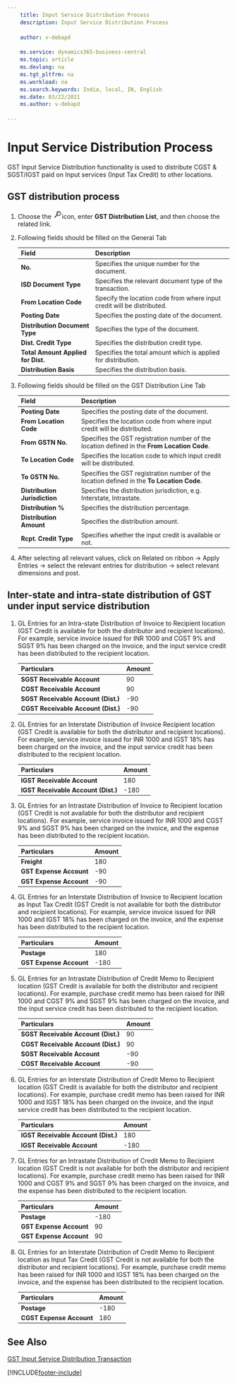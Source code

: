 ```yaml
---
    title: Input Service Distribution Process
    description: Input Service Distribution Process

    author: v-debapd

    ms.service: dynamics365-business-central
    ms.topic: article
    ms.devlang: na
    ms.tgt_pltfrm: na
    ms.workload: na
    ms.search.keywords: India, local, IN, English
    ms.date: 03/22/2021
    ms.author: v-debapd

---
```

# Input Service Distribution Process


GST Input Service Distribution functionality is used to distribute CGST & SGST/IGST paid on Input services (Input Tax Credit) to other locations.

## GST distribution process

1. Choose the ![img](image/search.jpg)icon, enter **GST Distribution List**, and then choose the related link.
2. Following fields should be filled on the General Tab

    |Field|Description|
    |----------------------------------|---------------------------------------|  
    |**No.**|Specifies the unique number for the document.| 
    |**ISD Document Type**|Specifies the relevant document type of the transaction.|
    |**From Location Code**|Specify the location code from where input credit will be distributed.|  
    |**Posting Date**|Specifies the posting date of the document.|
    |**Distribution Document Type**|Specifies the type of the document.|
    |**Dist. Credit Type**|Specifies the distribution credit type.|
    |**Total Amount Applied for Dist.**|Specifies the total amount which is applied for distribution.|
    |**Distribution Basis**|Specifies the distribution basis.|

3. Following fields should be filled on the GST Distribution Line Tab

    |Field|Description|
    |----------------------------------|---------------------------------------|  
    |**Posting Date**|Specifies the posting date of the document.|  
    |**From Location Code**|Specifies the location code from where input credit will be distributed.|  
    |**From GSTN No.**|Specifies the GST registration number of the location defined in the **From Location Code**.|
    |**To Location Code**|Specifies the location code to which input credit will be distributed.|
    |**To GSTN No.**|Specifies the GST registration number of the location defined in the **To Location Code**.|
    |**Distribution Jurisdiction**|Specifies the distribution jurisdiction, e.g. Interstate, Intrastate.|
    |**Distribution %**|Specifies the distribution percentage.|
    |**Distribution Amount**|Specifies the distribution amount.|
    |**Rcpt. Credit Type**|Specifies whether the input credit is available or not.|

4. After selecting all relevant values, click on Related on ribbon -> Apply Entries -> select the relevant entries for distribution ->  select relevant dimensions and post.

## Inter-state and intra-state distribution of GST under input service distribution

1. GL Entries for an Intra-state Distribution of Invoice to Recipient location (GST Credit is available for both the distributor and recipient locations). For example, service invoice issued for INR 1000 and CGST 9% and SGST 9% has been charged on the invoice, and the input service credit has been distributed to the recipient location.

    |Particulars|Amount|
    |----------------------------------|---------------------------------------|  
    |**SGST Receivable Account**|90|
    |**CGST Receivable Account**|90|
    |**SGST Receivable Account (Dist.)**|-90|
    |**CGST Receivable Account (Dist.)**|-90|
    

2. GL Entries for an Interstate Distribution of Invoice Recipient location (GST Credit is available for both the distributor and recipient locations). For example, service invoice issued for INR 1000 and IGST 18% has been charged on the invoice, and the input service credit has been distributed to the recipient location.

    |Particulars|Amount|
    |----------------------------------|---------------------------------------|  
    |**IGST Receivable Account**|180|
    |**IGST Receivable Account (Dist.)**|-180|

3. GL Entries for an Intrastate Distribution of Invoice to Recipient location (GST Credit is not available for both the distributor and recipient locations). For example, service invoice issued for INR 1000 and CGST 9% and SGST 9% has been charged on the invoice, and the expense has been distributed to the recipient location.

    |Particulars|Amount|
    |----------------------------------|---------------------------------------|  
    |**Freight**|180|
    |**GST Expense Account**|-90|
    |**GST Expense Account**|-90|

4. GL Entries for an Interstate Distribution of Invoice to Recipient location as Input Tax Credit (GST Credit is not available for both the distributor and recipient locations). For example, service invoice issued for INR 1000 and IGST 18% has been charged on the invoice, and the expense has been distributed to the recipient location.
  
    |Particulars|Amount|
    |----------------------------------|---------------------------------------|  
    |**Postage**|180|
    |**GST Expense Account**|-180|
    
5. GL Entries for an Intrastate Distribution of Credit Memo to Recipient location (GST Credit is available for both the distributor and recipient locations). For example, purchase credit memo has been raised for INR 1000 and CGST 9% and SGST 9% has been charged on the invoice, and the input service credit has been distributed to the recipient location.

    |Particulars|Amount|
    |----------------------------------|---------------------------------------|  
    |**SGST Receivable Account (Dist.)**|90|
    |**CGST Receivable Account (Dist.)**|90|
    |**SGST Receivable Account**|-90|
    |**CGST Receivable Account**|-90|

6. GL Entries for an Interstate Distribution of Credit Memo to Recipient location (GST Credit is available for both the distributor and recipient locations). For example, purchase credit memo has been raised for INR 1000 and IGST 18% has been charged on the invoice, and the input service credit has been distributed to the recipient location.

    |Particulars|Amount|
    |----------------------------------|---------------------------------------|  
    |**IGST Receivable Account (Dist.)**|180|
    |**IGST Receivable Account**|-180|

7. GL Entries for an Intrastate Distribution of Credit Memo to Recipient location (GST Credit is not available for both the distributor and recipient locations). For example, purchase credit memo has been raised for INR 1000 and CGST 9% and SGST 9% has been charged on the invoice, and the expense has been distributed to the recipient location.

    |Particulars|Amount|
    |----------------------------------|---------------------------------------|  
    |**Postage**|-180|
    |**GST Expense Account**|90|
    |**GST Expense Account**|90|
    
8. GL Entries for an Interstate Distribution of Credit Memo to Recipient location as Input Tax Credit (GST Credit is not available for both the distributor and recipient locations). For example, purchase credit memo has been raised for INR 1000 and IGST 18% has been charged on the invoice, and the expense has been distributed to the recipient location.


    |Particulars|Amount|
    |----------------------------------|---------------------------------------|  
    |**Postage**|-180|
    |**CGST Expense Account**|180|



## See Also 
[GST Input Service Distribution Transaction](GST-Input-Service-Distribution-Transaction.md)







[!INCLUDE[footer-include](../../includes/footer-banner.md)]